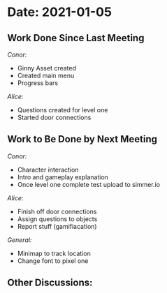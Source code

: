 # Date: 2021-01-05

## Work Done Since Last Meeting
*Conor:* 
  - Ginny Asset created
  - Created main menu
  - Progress bars 


*Alice:* 
  - Questions created for level one
  - Started door connections


## Work to Be Done by Next Meeting
*Conor:*
  - Character interaction
  - Intro and gameplay explanation
  - Once level one complete test upload to simmer.io

*Alice:*
  - Finish off door connections
  - Assign questions to objects
  - Report stuff (gamifiacation)


*General:*
  - Minimap to track location
  - Change font to pixel one



## Other Discussions:
